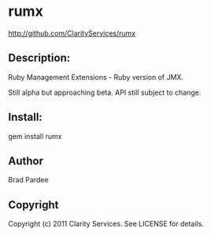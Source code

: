 # rumx

http://github.com/ClarityServices/rumx

## Description:

Ruby Management Extensions - Ruby version of JMX.

Still alpha but approaching beta.  API still subject to change.

## Install:

  gem install rumx

## Author

Brad Pardee

## Copyright

Copyright (c) 2011 Clarity Services. See LICENSE for details.
